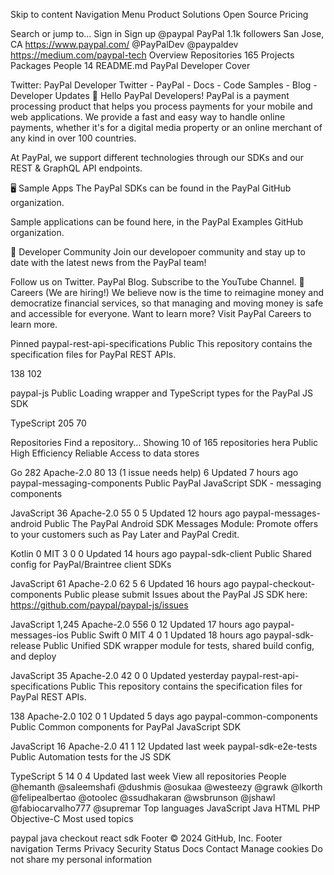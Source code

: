 Skip to content
Navigation Menu
Product
Solutions
Open Source
Pricing

Search or jump to...
Sign in
Sign up
@paypal
PayPal
 1.1k followers
 San Jose, CA
 https://www.paypal.com/
 @PayPalDev
 @paypaldev
 https://medium.com/paypal-tech
Overview
Repositories
165
Projects
Packages
People
14
README.md
PayPal Developer Cover

Twitter: PayPal Developer
Twitter   -   PayPal   -   Docs   -   Code Samples   -   Blog   -   Developer Updates
👋 Hello PayPal Developers!
PayPal is a payment processing product that helps you process payments for your mobile and web applications. We provide a fast and easy way to handle online payments, whether it's for a digital media property or an online merchant of any kind in over 100 countries.

At PayPal, we support different technologies through our SDKs and our REST & GraphQL API endpoints.

🖥️ Sample Apps
The PayPal SDKs can be found in the PayPal GitHub organization.

Sample applications can be found here, in the PayPal Examples GitHub organization.

🤠 Developer Community
Join our developoer community and stay up to date with the latest news from the PayPal team!

Follow us on Twitter.
PayPal Blog.
Subscribe to the YouTube Channel.
💼 Careers (We are hiring!)
We believe now is the time to reimagine money and democratize financial services, so that managing and moving money is safe and accessible for everyone. Want to learn more? Visit PayPal Careers to learn more.

Pinned
 paypal-rest-api-specifications Public
This repository contains the specification files for PayPal REST APIs.

 138  102

 paypal-js Public
Loading wrapper and TypeScript types for the PayPal JS SDK

 TypeScript  205  70

 Repositories
Find a repository…
Showing 10 of 165 repositories
hera Public
High Efficiency Reliable Access to data stores

 Go  282 Apache-2.0  80  13 (1 issue needs help)  6 Updated 7 hours ago
paypal-messaging-components Public
PayPal JavaScript SDK - messaging components

 JavaScript  36 Apache-2.0  55  0  5 Updated 12 hours ago
paypal-messages-android Public
The PayPal Android SDK Messages Module: Promote offers to your customers such as Pay Later and PayPal Credit.

 Kotlin 0 MIT  3  0  0 Updated 14 hours ago
paypal-sdk-client Public
Shared config for PayPal/Braintree client SDKs

 JavaScript  61 Apache-2.0  62  5  6 Updated 16 hours ago
paypal-checkout-components Public
please submit Issues about the PayPal JS SDK here: https://github.com/paypal/paypal-js/issues

 JavaScript  1,245 Apache-2.0  556  0  12 Updated 17 hours ago
paypal-messages-ios Public
 Swift 0 MIT  4  0  1 Updated 18 hours ago
paypal-sdk-release Public
Unified SDK wrapper module for tests, shared build config, and deploy

 JavaScript  35 Apache-2.0  42  0  0 Updated yesterday
paypal-rest-api-specifications Public
This repository contains the specification files for PayPal REST APIs.

 138 Apache-2.0  102  0  1 Updated 5 days ago
paypal-common-components Public
Common components for PayPal JavaScript SDK

 JavaScript  16 Apache-2.0  41  1  12 Updated last week
paypal-sdk-e2e-tests Public
Automation tests for the JS SDK

 TypeScript  5  14  0  4 Updated last week
View all repositories
People
@hemanth
@saleemshafi
@dushmis
@osukaa
@westeezy
@grawk
@lkorth
@felipealbertao
@otoolec
@ssudhakaran
@wsbrunson
@jshawl
@fabiocarvalho777
@supremar
Top languages
 JavaScript  Java  HTML  PHP  Objective-C
Most used topics
 
paypal
java
checkout
react
sdk
Footer
© 2024 GitHub, Inc.
Footer navigation
Terms
Privacy
Security
Status
Docs
Contact
Manage cookies
Do not share my personal information
